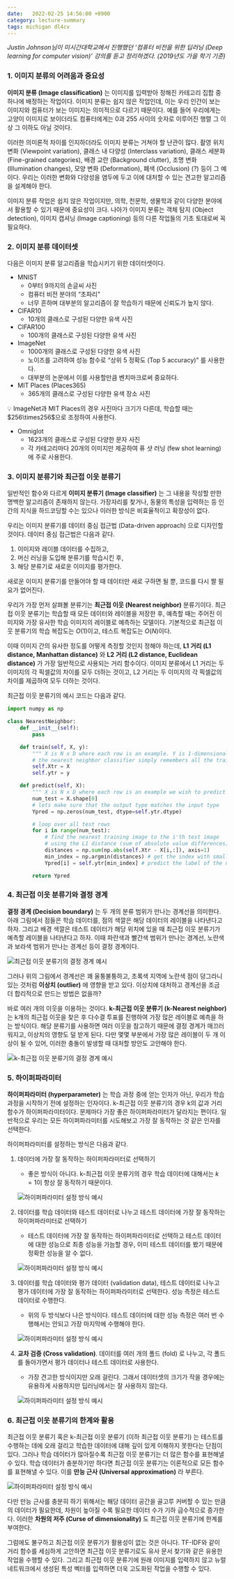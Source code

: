 ```yaml
---
date:   2022-02-25 14:56:00 +0900
category: lecture-summary
tags: michigan dl4cv
---
```


*Justin Johnson님이 미시간대학교에서 진행했던 ‘컴퓨터 비전을 위한 딥러닝 (Deep learning for computer vision)’ 강의를 듣고 정리하겠다. (2019년도 가을 학기 기준)*

### 1. 이미지 분류의 어려움과 중요성

**이미지 분류 (Image classification)** 는 이미지를 입력받아 정해진 카테고리 집합 중 하나에 배정하는 작업이다. 이미지 분류는 쉽지 않은 작업인데, 이는 우리 인간이 보는 이미지와 컴퓨터가 보는 이미지는 의미적으로 다르기 때문이다. 예를 들어 우리에게는 고양이 이미지로 보이더라도 컴퓨터에게는 0과 255 사이의 숫자로 이루어진 행렬 그 이상 그 이하도 아닐 것이다.

이러한 의미론적 차이를 인지하더라도 이미지 분류는 거쳐야 할 난관이 많다. 촬영 위치 변화 (Viewpoint variation), 클래스 내 다양성 (Interclass variation), 클래스 세분화 (Fine-grained categories), 배경 교란 (Background clutter), 조명 변화 (Illumination changes), 모양 변화 (Deformation), 폐색 (Occlusion) (?) 등이 그 예이다. 우리는 이러한 변화와 다양성을 염두에 두고 이에 대처할 수 있는 견고한 알고리즘을 설계해야 한다.

이미지 분류 작업은 쉽지 않은 작업이지만, 의학, 천문학, 생물학과 같이 다양한 분야에서 활용할 수 있기 때문에 중요성이 크다. 나아가 이미지 분류는 객체 탐지 (Object detection), 이미지 캡셔닝 (Image captioning) 등의 다른 작업들의 기초 토대로써 꼭 필요하다.

### 2. 이미지 분류 데이터셋

다음은 이미지 분류 알고리즘을 학습시키기 위한 데이터셋이다.

- MNIST
    - 0부터 9까지의 손글씨 사진
    - 컴퓨터 비전 분야의 “초파리"
    - 너무 흔하며 대부분의 알고리즘이 잘 학습하기 때문에 신뢰도가 높지 않다.
- CIFAR10
    - 10개의 클래스로 구성된 다양한 유색 사진
- CIFAR100
    - 100개의 클래스로 구성된 다양한 유색 사진
- ImageNet
    - 1000개의 클래스로 구성된 다양한 유색 사진
    - 노이즈를 고려하여 성능 함수로 “상위 5 정확도 (Top 5 accuracy)” 를 사용한다.
    - 대부분의 논문에서 이를 사용할만큼 벤치마크로써 중요하다.
- MIT Places (Places365)
    - 365개의 클래스로 구성된 다양한 유색 장소 사진

<aside>
💡 ImageNet과 MIT Places의 경우 사진마다 크기가 다른데, 학습할 때는 $256\times256$으로 조정하여 사용한다.

</aside>

- Omniglot
    - 1623개의 클래스로 구성된 다양한 문자 사진
    - 각 카테고리마다 20개의 이미지만 제공하여 퓨 샷 러닝 (few shot learning) 에 주로 사용한다.

### 3. 이미지 분류기와 최근접 이웃 분류기

일반적인 함수와 다르게 **이미지 분류기 (Image classifier)** 는 그 내용을 작성할 만한 명백한 알고리즘이 존재하지 않는다. 가장자리를 찾거나, 동물의 특성을 입력하는 등 인간의 지식을 하드코딩할 수는 있으나 이러한 방식은 비효율적이고 확장성이 없다.

우리는 이미지 분류기를 데이터 중심 접근법 (Data-driven approach) 으로 디자인할 것이다. 데이터 중심 접근법은 다음과 같다.

1. 이미지와 레이블 데이터를 수집하고,
2. 머신 러닝을 도입해 분류기를 학습시킨 후,
3. 해당 분류기로 새로운 이미지를 평가한다.

새로운 이미지 분류기를 만들어야 할 때 데이터만 새로 구하면 될 뿐, 코드를 다시 짤 필요가 없어진다.

우리가 가장 먼저 살펴볼 분류기는 **최근접 이웃 (Nearest neighbor)** 분류기이다. 최근접 이웃 분류기는 학습할 때 모든 데이터와 레이블을 저장한 후, 예측할 때는 주어진 이미지와 가장 유사한 학습 이미지의 레이블로 예측하는 모델이다. 기본적으로 최근접 이웃 분류기의 학습 복잡도는 $O(1)$이고, 테스트 복잡도는 $O(N)$이다.

이때 이미지 간의 유사한 정도를 어떻게 측정할 것인지 정해야 하는데, **L1 거리 (L1 distance, Manhattan distance)** 와 **L2 거리 (L2 distance, Euclidean distance)** 가 가장 일반적으로 사용되는 거리 함수이다. 이미지 분류에서 L1 거리는 두 이미지의 각 픽셀값의 차이를 모두 더하는 것이고, L2 거리는 두 이미지의 각 픽셀값의 차이를 제곱하여 모두 더하는 것이다.

최근접 이웃 분류기의 예시 코드는 다음과 같다.

```python
import numpy as np

class NearestNeighbor:
	def __init__(self):
		pass

	def train(self, X, y):
		""" X is N x D where each row is an example. Y is 1-dimensional of size N """
		# the nearest neighbor classifier simply remembers all the training data
		self.Xtr = X
		self.ytr = y

	def predict(self, X):
		""" X is N x D where each row is an example we wish to predict label for """
		num_test = X.shape[0]
		# lets make sure that the output type matches the input type
		Ypred = np.zeros(num_test, dtype=self.ytr.dtype)

		# loop over all test rows
		for i in range(num_test):
			# find the nearest training image to the i'th test image
			# using the L1 distance (sum of absolute value differences)
			distances = np.sum(np.abs(self.Xtr - X[i,:]), axis=1)
			min_index = np.argmin(distances) # get the index with smallest distances
			Ypred[i] = self.ytr[min_index] # predict the label of the nearest example

		return Ypred
```

### 4. 최근접 이웃 분류기와 결정 경계

**결정 경계 (Decision boundary)** 는 두 개의 분류 범위가 만나는 경계선을 의미한다. 아래 그림에서 점들은 학습 데이터를, 점의 색깔은 해당 데이터의 레이블을 나타낸다고 하자. 그리고 배경 색깔은 테스트 데이터가 해당 위치에 있을 때 최근접 이웃 분류기가 예측할 레이블을 나타낸다고 하자. 이때 파란색과 빨간색 범위가 만나는 경계선, 노란색과 보라색 범위가 만나는 경계선 등이 결정 경계이다.

![최근접 이웃 분류기의 결정 경계 예시](/assets/images/2022-02-25-lecture-2-image-classification/resource-1.png)

그러나 위의 그림에서 경계선은 꽤 울퉁불퉁하고, 초록색 지역에 노란색 점이 덩그라니 있는 것처럼 **이상치 (outlier)** 에 영향을 받고 있다. 이상치에 대처하고 경계선을 조금 더 합리적으로 만드는 방법은 없을까?

바로 여러 개의 이웃을 이용하는 것이다. **k-최근접 이웃 분류기 (k-Nearest neighbor)** 는 k개의 최근접 이웃을 찾은 후 다수결 투표를 진행하여 가장 많은 레이블로 예측을 하는 방식이다. 해당 분류기를 사용하면 여러 이웃을 참고하기 때문에 결정 경계가 매끄러워지고, 이상치의 영향도 덜 받게 된다. 다만 몇몇 부분에서 가장 많은 레이블이 두 개 이상이 될 수 있어, 이러한 충돌이 발생할 때 대처할 방안도 고안해야 한다.

![k-최근접 이웃 분류기의 결정 경계 예시](/assets/images/2022-02-25-lecture-2-image-classification/resource-2.png)

### 5. 하이퍼파라미터

**하이퍼파라미터 (hyperparameter)** 는 학습 과정 중에 얻는 인자가 아닌, 우리가 학습 과정을 시작하기 전에 설정하는 인자이다. k-최근접 이웃 분류기의 경우 k의 값과 거리 함수가 하이퍼파라미터이다. 문제마다 가장 좋은 하이퍼파라미터가 달라지는 편이다. 일반적으로 우리는 모든 하이퍼파라미터를 시도해보고 가장 잘 동작하는 것 같은 인자를 선택한다.

하이퍼파라미터를 설정하는 방식은 다음과 같다.

1. 데이터에 가장 잘 동작하는 하이퍼파라미터로 선택하기
    - 좋은 방식이 아니다. k-최근접 이웃 분류기의 경우 학습 데이터에 대해서는 $k=1$이 항상 잘 동작하기 때문이다.
    
    ![하이퍼파라미터 설정 방식 예시](/assets/images/2022-02-25-lecture-2-image-classification/resource-3.png)
    
2. 데이터를 학습 데이터와 테스트 데이터로 나누고 테스트 데이터에 가장 잘 동작하는 하이퍼파라미터로 선택하기
    - 테스트 데이터에 가장 잘 동작하는 하이퍼파라미터로 선택하고 테스트 데이터에 대한 성능으로 최종 성능을 가늠할 경우, 이미 테스트 데이터를 봤기 때문에 정확한 성능을 알 수 없다.
    
    ![하이퍼파라미터 설정 방식 예시](/assets/images/2022-02-25-lecture-2-image-classification/resource-4.png)
    
3. 데이터를 학습 데이터와 평가 데이터 (validation data), 테스트 데이터로 나누고 평가 데이터에 가장 잘 동작하는 하이퍼파라미터로 선택한다. 성능 측정은 테스트 데이터로 수행한다.
    - 위의 두 방식보다 나은 방식이다. 테스트 데이터에 대한 성능 측정은 여러 번 수행해서는 안되고 가장 마지막에 수행해야 한다.
    
    ![하이퍼파라미터 설정 방식 예시](/assets/images/2022-02-25-lecture-2-image-classification/resource-5.png)
    
4. **교차 검증 (Cross validation)**. 데이터를 여러 개의 폴드 (fold) 로 나누고, 각 폴드를 돌아가면서 평가 데이터나 테스트 데이터로 사용한다.
    - 가장 견고한 방식이지만 오래 걸린다. 그래서 데이터셋의 크기가 작을 경우에는 유용하게 사용하지만 딥러닝에서는 잘 사용하지 않는다.
    
    ![하이퍼파라미터 설정 방식 예시](/assets/images/2022-02-25-lecture-2-image-classification/resource-6.png)
    

### 6. 최근접 이웃 분류기의 한계와 활용

최근접 이웃 분류기 혹은 k-최근접 이웃 분류기 (이하 최근접 이웃 분류기) 는 테스트를 수행하는 데에 오래 걸리고 학습한 데이터에 대해 깊이 있게 이해하지 못한다는 단점이 있다. 그러나 학습 데이터가 많아질수록 최근접 이웃 분류기는 더 많은 함수를 표현해낼 수 있다. 학습 데이터가 충분하기만 하다면 최근접 이웃 분류기는 이론적으로 모든 함수를 표현해낼 수 있다. 이를 **만능 근사 (Universal approximation)** 라 부른다.

![하이퍼파라미터 설정 방식 예시](/assets/images/2022-02-25-lecture-2-image-classification/resource-7.png)

다만 만능 근사를 충분히 하기 위해서는 해당 데이터 공간을 골고루 커버할 수 있는 만큼의 데이터가 필요한데, 차원이 높아질 수록 필요한 데이터 수가 기하 급수적으로 증가한다. 이러한 **차원의 저주 (Curse of dimensionality)** 도 최근접 이웃 분류기에 한계를 부여한다.

그럼에도 불구하고 최근접 이웃 분류기가 활용성이 없는 것은 아니다. TF-IDF와 같이 거리 함수를 세심하게 고안하면 최근접 이웃 분류기로도 유사 문서 찾기와 같은 유용한 작업을 수행할 수 있다. 그리고 최근접 이웃 분류기에 원래 이미지를 입력하지 않고 뉴럴 네트워크에서 생성된 특성 벡터를 입력하면 더욱 고도화된 작업을 수행할 수 있다.